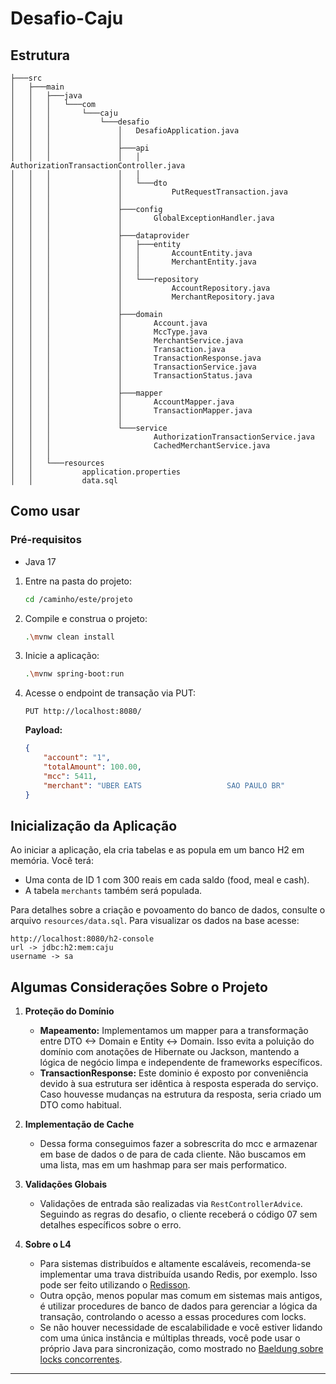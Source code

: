 # Desafio-Caju

## Estrutura
```
├───src
│   ├───main
│   │   ├───java
│   │   │   └───com
│   │   │       └───caju
│   │   │           └───desafio
│   │   │               │   DesafioApplication.java
│   │   │               │
│   │   │               ├───api
│   │   │               │   │   AuthorizationTransactionController.java
│   │   │               │   │
│   │   │               │   └───dto
│   │   │               │           PutRequestTransaction.java
│   │   │               │
│   │   │               ├───config
│   │   │               │       GlobalExceptionHandler.java
│   │   │               │
│   │   │               ├───dataprovider
│   │   │               │   ├───entity
│   │   │               │   │       AccountEntity.java
│   │   │               │   │       MerchantEntity.java
│   │   │               │   │
│   │   │               │   └───repository
│   │   │               │           AccountRepository.java
│   │   │               │           MerchantRepository.java
│   │   │               │
│   │   │               ├───domain
│   │   │               │       Account.java
│   │   │               │       MccType.java
│   │   │               │       MerchantService.java
│   │   │               │       Transaction.java
│   │   │               │       TransactionResponse.java
│   │   │               │       TransactionService.java
│   │   │               │       TransactionStatus.java
│   │   │               │
│   │   │               ├───mapper
│   │   │               │       AccountMapper.java
│   │   │               │       TransactionMapper.java
│   │   │               │
│   │   │               └───service
│   │   │                       AuthorizationTransactionService.java
│   │   │                       CachedMerchantService.java
│   │   │
│   │   └───resources
│   │           application.properties
│   │           data.sql
```

## Como usar

### Pré-requisitos
- Java 17

1. Entre na pasta do projeto:

    ```sh
    cd /caminho/este/projeto
    ```

2. Compile e construa o projeto:

    ```sh
    .\mvnw clean install
    ```

3. Inicie a aplicação:

    ```sh
    .\mvnw spring-boot:run
    ```

4. Acesse o endpoint de transação via PUT:

    ```
    PUT http://localhost:8080/
    ```

   **Payload:**

    ```json
    {
        "account": "1",
        "totalAmount": 100.00,
        "mcc": 5411,
        "merchant": "UBER EATS                   SAO PAULO BR"
    }
    ```

## Inicialização da Aplicação

Ao iniciar a aplicação, ela cria tabelas e as popula em um banco H2 em memória. Você terá:

- Uma conta de ID 1 com 300 reais em cada saldo (food, meal e cash).
- A tabela `merchants` também será populada.

Para detalhes sobre a criação e povoamento do banco de dados, consulte o arquivo `resources/data.sql`.
Para visualizar os dados na base acesse:

```
http://localhost:8080/h2-console
url -> jdbc:h2:mem:caju
username -> sa
```

## Algumas Considerações Sobre o Projeto

1. **Proteção do Domínio**

    - **Mapeamento:** Implementamos um mapper para a transformação entre DTO <-> Domain e Entity <-> Domain. Isso evita a poluição do domínio com anotações de Hibernate ou Jackson, mantendo a lógica de negócio limpa e independente de frameworks específicos.
    - **TransactionResponse:** Este dominio é exposto por conveniência devido à sua estrutura ser idêntica à resposta esperada do serviço. Caso houvesse mudanças na estrutura da resposta, seria criado um DTO como habitual.

2. **Implementação de Cache**

    - Dessa forma conseguimos fazer a sobrescrita do mcc e armazenar em base de dados o de para de cada cliente.
      Não buscamos em uma lista, mas em um hashmap para ser mais performatico.

3. **Validações Globais**

    - Validações de entrada são realizadas via `RestControllerAdvice`. Seguindo as regras do desafio, o cliente receberá o código 07 sem detalhes específicos sobre o erro.

4. **Sobre o L4**

    - Para sistemas distribuídos e altamente escaláveis, recomenda-se implementar uma trava distribuída usando Redis, por exemplo. Isso pode ser feito utilizando o [Redisson](https://github.com/redisson/redisson/wiki/8.-Distributed-locks-and-synchronizers).
    - Outra opção, menos popular mas comum em sistemas mais antigos, é utilizar procedures de banco de dados para gerenciar a lógica da transação, controlando o acesso a essas procedures com locks.
    - Se não houver necessidade de escalabilidade e você estiver lidando com uma única instância e múltiplas threads, você pode usar o próprio Java para sincronização, como mostrado no [Baeldung sobre locks concorrentes](https://www.baeldung.com/java-concurrent-locks).

---